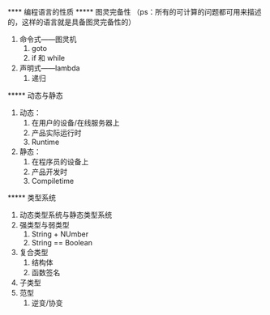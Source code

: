 **** 编程语言的性质
***** 图灵完备性
（ps：所有的可计算的问题都可用来描述的，这样的语言就是具备图灵完备性的）
  1. 命令式——图灵机
     1. goto
     2. if 和 while
  2. 声明式——lambda
     1. 递归

***** 动态与静态
  1. 动态：
     1. 在用户的设备/在线服务器上
     2. 产品实际运行时
     3. Runtime
  2. 静态：
     1. 在程序员的设备上
     2. 产品开发时
     3. Compiletime

***** 类型系统
  1. 动态类型系统与静态类型系统
  2. 强类型与弱类型
     1. String + NUmber
     2. String == Boolean
  3. 复合类型
     1. 结构体
     2. 函数签名
  4. 子类型
  5. 范型
     1. 逆变/协变